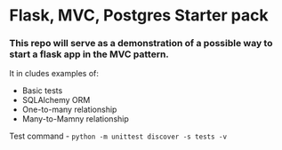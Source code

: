 # Flask, MVC, Postgres Starter pack

### This repo will serve as a demonstration of a possible way to start a flask app in the MVC pattern.

It in cludes examples of:

- Basic tests
- SQLAlchemy ORM
- One-to-many relationship
- Many-to-Mamny relationship

Test command - `python -m unittest discover -s tests -v`
